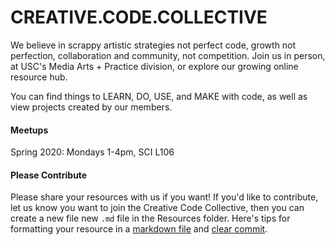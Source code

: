 # CREATIVE.CODE.COLLECTIVE 

We believe in scrappy artistic strategies not perfect code, growth not perfection, collaboration and community, not competition. Join us in person, at USC's Media Arts + Practice division, or explore our growing online resource hub. 

You can find things to LEARN, DO, USE, and MAKE with code, as well as view projects created by our members. 


#### Meetups

Spring 2020: Mondays 1-4pm, SCI L106


#### Please Contribute

Please share your resources with us if you want! If you'd like to contribute, let us know you want to join the Creative Code Collective, then you can create a new file new `.md` file in the Resources folder. Here's tips for formatting your resource in a [markdown file] and [clear commit]. 

[markdown file]: https://github.com/adam-p/markdown-here/wiki/Markdown-Cheatsheet
[clear commit]: http://seesparkbox.com/foundry/semantic_commit_messages
